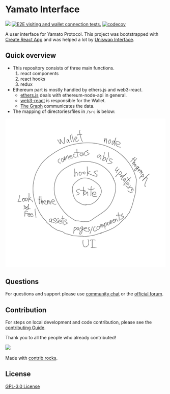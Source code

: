 # Yamato Interface

![](https://github.com/DeFiGeek-Community/yamato-interface/workflows/Build%20&%20Test/badge.svg)
[![E2E visiting and wallet connection tests.](https://github.com/DeFiGeek-Community/yamato-interface/actions/workflows/e2e-commit.yaml/badge.svg)](https://github.com/DeFiGeek-Community/yamato-interface/actions/workflows/e2e-commit.yaml)
[![codecov](https://codecov.io/gh/DeFiGeek-Community/yamato-interface/branch/main/graph/badge.svg)](https://codecov.io/gh/DeFiGeek-Community/yamato-interface)

A user interface for Yamato Protocol.
This project was bootstrapped with [Create React App](https://github.com/facebook/create-react-app) and was helped a lot by [Uniswap Interface](https://github.com/Uniswap/uniswap-interface).

## Quick overview

- This repository consists of three main functions.
  1. react components
  1. react hooks
  1. redux
- Ethereum part is mostly handled by ethers.js and web3-react.
  - [ethers.js](https://docs.ethers.io/v5/) deals with ethereum-node-api in general.
  - [web3-react](https://github.com/NoahZinsmeister/web3-react) is responsible for the Wallet.
  - [The Graph](https://thegraph.com/) communicates the data.
- The mapping of directories/files in `/src` is below:

![Top directories mapping](/doc/images/overview_architecture.png)

## Questions

For questions and support please use [community chat](https://discord.com/invite/FQYXqVBEnh) or the [official forum](https://gov.defigeek.xyz/).

## Contribution

For steps on local development and code contribution, please see the [contributing Guide](./CONTRIBUTING.md).

Thank you to all the people who already contributed!

<a href="https://github.com/DeFiGeek-Community/yamato-interface/graphs/contributors">
  <img src="https://contrib.rocks/image?repo=DeFiGeek-Community/yamato-interface" />
</a>

Made with [contrib.rocks](https://contrib.rocks).

## License

[GPL-3.0 License](https://opensource.org/licenses/GPL-3.0)
